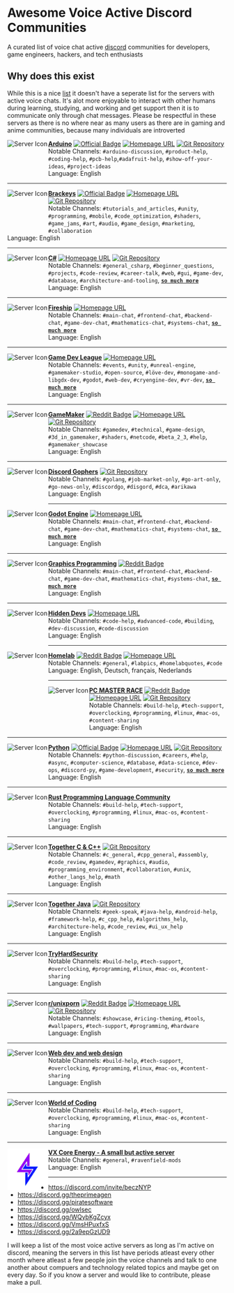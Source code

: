 # Awesome Voice Active Discord Communities
A curated list of voice chat active [discord](discord.gg) communities for developers, game engineers, hackers, and tech enthusiasts

## Why does this exist
While this is a nice [list](https://github.com/mhxion/awesome-discord-communities) it doesn't have a seperate list for the servers with active voice chats. It's alot more enjoyable to interact with other humans during learning, studying, and working and get support then it is to communicate only through chat messages. Please be respectful in these servers as there is no where near as many users as there are in gaming and anime communities, because many individuals are introverted





<img align="left" height="94px" width="94px" alt="Server Icon" src="images/server_icons/arduino.webp">

[__Arduino__](https://discord.gg/invite/arduino-420594746990526466) [<img height="16px" width="16px" alt="Official Badge" src="images/badges/official.webp">](badges.md#official-identification-badge) [<img height="16px" width="16px" alt="Homepage URL" src="images/badges/homepage.webp">](https://arduino.cc/) [<img height="16px" width="16px" alt="Git Repository" src="images/badges/git.webp">](https://github.com/BluLightShow/arduino-bot) \
Notable Channels: `#arduino-discussion`, `#product-help`, `#coding-help`, `#pcb-help`,`#adafruit-help`, `#show-off-your-ideas`, `#project-ideas` \
Language: English

---
  
<img align="left" height="94px" width="94px" alt="Server Icon" src="images/server_icons/brackeys.webp">

[__Brackeys__](https://discord.com/invite/brackeys) [<img height="16px" width="16px" alt="Official Badge" src="images/badges/official.webp">](badges.md#official-identification-badge) [<img height="16px" width="16px" alt="Homepage URL" src="images/badges/homepage.webp">](https://www.youtube.com/channel/UCYbK_tjZ2OrIZFBvU6CCMiA) [<img height="16px" width="16px" alt="Git Repository" src="images/badges/git.webp">](https://github.com/Brackeys) \
Notable Channels: `#tutorials_and_articles`, `#unity`, `#programming`, `#mobile`, `#code_optimization`, `#shaders`, `#game_jams`, `#art`, `#audio`, `#game_design`, `#marketing`, `#collaboration` \
Language: English

---

<img align="left" height="94px" width="94px" alt="Server Icon" src="images/server_icons/c_sharp.webp">

[__C#__](https://discord.com/invite/csharp) [<img height="16px" width="16px" alt="Homepage URL" src="images/badges/homepage.webp">](http://discord-csharp.github.io/) [<img height="16px" width="16px" alt="Git Repository" src="images/badges/git.webp">](https://github.com/discord-csharp) \
Notable Channels: `#general_csharp`, `#beginner_questions`, `#projects`, `#code-review`, `#career-talk`, `#web`, `#gui`, `#game-dev`, `#database`, `#architecture-and-tooling`, __[`so much more`](badges.md#so-much-more)__ \
Language: English

---

<img align="left" height="94px" width="94px" alt="Server Icon" src="images/server_icons/fireship.webp">

[__Fireship__](https://discord.com/invite/fireship) [<img height="16px" width="16px" alt="Homepage URL" src="images/badges/homepage.webp">](https://fireship.io/) \
Notable Channels: `#main-chat`, `#frontend-chat`, `#backend-chat`, `#game-dev-chat`, `#mathematics-chat`, `#systems-chat`, __[`so much more`](badges.md#so-much-more)__ \
Language: English

---

<img align="left" height="94px" width="94px" alt="Server Icon" src="images/server_icons/game_dev_league.webp">

[__Game Dev League__](https://discord.com/invite/gamedev) [<img height="16px" width="16px" alt="Homepage URL" src="images/badges/homepage.webp">](https://gamedevleague.com/) \
Notable Channels: `#events`, `#unity`, `#unreal-engine`, `#gamemaker-studio`, `#open-source`, `#löve-dev`, `#monogame-and-libgdx-dev`, `#godot`, `#web-dev`, `#cryengine-dev`, `#vr-dev`, __[`so much more`](badges.md#so-much-more)__ \
Language: English

---

<img align="left" height="94px" width="94px" alt="Server Icon" src="images/server_icons/gamemaker.webp">

[__GameMaker__](https://discord.gg/invite/gamemaker) [<img height="16px" width="16px" alt="Reddit Badge" src="images/badges/reddit.webp">](badges.md#reddit-badge) [<img height="16px" width="16px" alt="Homepage URL" src="images/badges/homepage.webp">](https://www.reddit.com/r/gamemaker/) [<img height="16px" width="16px" alt="Git Repository" src="images/badges/git.webp">](https://github.com/GameMakerDiscord) \
Notable Channels: `#gamedev`, `#technical`, `#game-design`, `#3d_in_gamemaker`, `#shaders`, `#netcode`, `#beta_2_3`, `#help`, `#gamemaker_showcase` \
Language: English

---

<img align="left" height="94px" width="94px" alt="Server Icon" src="images/server_icons/discord_gophers.webp">

[__Discord Gophers__](https://discord.gg/invite/golang) [<img height="16px" width="16px" alt="Git Repository" src="images/badges/git.webp">](https://github.com/bwmarrin/discordgo)\
Notable Channels: `#golang`, `#job-market-only`, `#go-art-only`, `#go-news-only`, `#discordgo`, `#disgord`, `#dca`, `#arikawa`
Language: English

---

<img align="left" height="94px" width="94px" alt="Server Icon" src="images/server_icons/godotengine.webp">

[__Godot Engine__](https://discord.com/invite/4JBkykG) [<img height="16px" width="16px" alt="Homepage URL" src="images/badges/homepage.webp">](https://godotengine.org/community/) \
Notable Channels: `#main-chat`, `#frontend-chat`, `#backend-chat`, `#game-dev-chat`, `#mathematics-chat`, `#systems-chat`, __[`so much more`](badges.md#so-much-more)__ \
Language: English

---

<img align="left" height="94px" width="94px" alt="Server Icon" src="images/server_icons/graphicsprogramming.webp">

[__Graphics Programming__](https://discord.com/invite/jzvnsqHSxd) [<img height="16px" width="16px" alt="Reddit Badge" src="images/badges/reddit.webp">](https://www.reddit.com/r/GraphicsProgramming/) \
Notable Channels: `#main-chat`, `#frontend-chat`, `#backend-chat`, `#game-dev-chat`, `#mathematics-chat`, `#systems-chat`, __[`so much more`](badges.md#so-much-more)__ \
Language: English

---

<img align="left" height="94px" width="94px" alt="Server Icon" src="images/server_icons/hiddendevs.webp">

[__Hidden Devs__](https://discord.com/invite/hd) [<img height="16px" width="16px" alt="Homepage URL" src="images/badges/homepage.webp">](https://hiddendevs.com/) \
Notable Channels: `#code-help`, `#advanced-code`, `#building`, `#dev-discussion`, `#code-discussion` \
Language: English


---

<img align="left" height="94px" width="94px" alt="Server Icon" src="images/server_icons/homelab.webp">

[__Homelab__](https://discord.com/invite/homelab) [<img height="16px" width="16px" alt="Reddit Badge" src="images/badges/reddit.webp">](badges.md#reddit-badge) [<img height="16px" width="16px" alt="Homepage URL" src="images/badges/homepage.webp">](https://www.reddit.com/r/homelab/) \
Notable Channels: `#general`, `#labpics`, `#homelabquotes`, `#code` \
Language: English, Deutsch, français, Nederlands

---

<img align="left" height="94px" width="94px" alt="Server Icon" src="images/server_icons/pc_master_race.webp">

[__PC MASTER RACE__](https://discord.com/invite/pcmr) [<img height="16px" width="16px" alt="Reddit Badge" src="images/badges/reddit.webp">](badges.md#reddit-badge) [<img height="16px" width="16px" alt="Homepage URL" src="images/badges/homepage.webp">](https://www.reddit.com/r/pcmasterrace/) [<img height="16px" width="16px" alt="Git Repository" src="images/badges/git.webp">](https://github.com/izy521/Sera-PCMR) \
Notable Channels: `#build-help`, `#tech-support`, `#overclocking`, `#programming`, `#linux`, `#mac-os`, `#content-sharing` \
Language: English

---

<img align="left" height="94px" width="94px" alt="Server Icon" src="images/server_icons/python.webp">

[__Python__](https://discord.com/invite/python) [<img height="16px" width="16px" alt="Official Badge" src="images/badges/official.webp">](badges.md#official-identification-badge) [<img height="16px" width="16px" alt="Homepage URL" src="images/badges/homepage.webp">](https://pythondiscord.com/) [<img height="16px" width="16px" alt="Git Repository" src="images/badges/git.webp">](https://github.com/python-discord/) \
Notable Channels: `#python-discussion`, `#careers`, `#help`, `#async`, `#computer-science`, `#database`, `#data-science`, `#dev-ops`, `#discord-py`, `#game-development`, `#security`, __[`so much more`](badges.md#so-much-more)__ \
Language: English

---

<img align="left" height="94px" width="94px" alt="Server Icon" src="images/server_icons/rust-lang-community.webp">

[__Rust Programming Language Community__](https://discord.com/invite/rust-lang-community) \
Notable Channels: `#build-help`, `#tech-support`, `#overclocking`, `#programming`, `#linux`, `#mac-os`, `#content-sharing` \
Language: English  

---

<img align="left" height="94px" width="94px" alt="Server Icon" src="images/server_icons/together_c_and_c_plus_plus.webp">

[__Together C & C++__](https://discord.com/invite/tccpp) [<img height="16px" width="16px" alt="Git Repository" src="images/badges/git.webp">](https://github.com/Headline/discord-compiler-bot) \
Notable Channels: `#c_general`, `#cpp_general`, `#assembly`, `#code_review`, `#gamedev`, `#graphics`, `#audio`, `#programming_environment`, `#collaboration`, `#unix`, `#other_langs_help`, `#math` \
Language: English

---

<img align="left" height="94px" width="94px" alt="Server Icon" src="images/server_icons/together_java.webp">

[__Together Java__](https://discord.gg/together-java-272761734820003841) [<img height="16px" width="16px" alt="Git Repository" src="images/badges/git.webp">](https://github.com/Together-Java) \
Notable Channels: `#geek-speak`, `#java-help`, `#android-help`, `#framework-help`, `#c_cpp_help`, `#algorithms_help`, `#architecture-help`, `#code_review`, `#ui_ux_help`\
Language: English

---

<img align="left" height="94px" width="94px" alt="Server Icon" src="images/server_icons/tryhardsecurity.webp">

[__TryHardSecurity__](https://discord.com/invite/tryhardsecurity) \
Notable Channels: `#build-help`, `#tech-support`, `#overclocking`, `#programming`, `#linux`, `#mac-os`, `#content-sharing` \
Language: English  

---

<img align="left" height="94px" width="94px" alt="Server Icon" src="images/server_icons/r_unixporn.webp">

[__r/unixporn__](https://discord.com/invite/unixporn) [<img height="16px" width="16px" alt="Reddit Badge" src="images/badges/reddit.webp">](badges.md#reddit-badge) [<img height="16px" width="16px" alt="Homepage URL" src="images/badges/homepage.webp">](https://www.reddit.com/r/unixporn/) [<img height="16px" width="16px" alt="Git Repository" src="images/badges/git.webp">](https://github.com/unixporn) \
Notable Channels: `#showcase`, `#ricing-theming`, `#tools`, `#wallpapers`, `#tech-support`, `#programming`, `#hardware` \
Language: English 

---

<img align="left" height="94px" width="94px" alt="Server Icon" src="images/server_icons/webdev.webp">

[__Web dev and web design__](https://discord.com/invite/web) \
Notable Channels: `#build-help`, `#tech-support`, `#overclocking`, `#programming`, `#linux`, `#mac-os`, `#content-sharing` \
Language: English  

---

<img align="left" height="94px" width="94px" alt="Server Icon" src="images/server_icons/woc.webp">

[__World of Coding__](https://discord.com/invite/program) \
Notable Channels: `#build-help`, `#tech-support`, `#overclocking`, `#programming`, `#linux`, `#mac-os`, `#content-sharing` \
Language: English  

---

<img align="left" height="94px" width="94px" alt="Server Icon" src="images/server_icons/vxcore.png">

[__VX Core Energy - A small but active server__](https://discord.gg/XDBXVredrm) \
Notable Channels: `#general`, `#ravenfield-mods` \
Language: English  


---

* https://discord.com/invite/beczNYP
* https://discord.gg/theprimeagen
* https://discord.gg/piratesoftware
* https://discord.gg/owlsec
* https://discord.gg/WQybKgZcyx
* https://discord.gg/VmsHPuxfxS
* https://discord.gg/2a9epGzUD9


I will keep a list of the most voice active servers as long as I'm active on discord, meaning the servers in this list have periods atleast every other month where atleast a few people join the voice channels and talk to one another about compuers and technology related topics and maybe get on every day. So if you know a server and would like to contribute, please make a pull.

